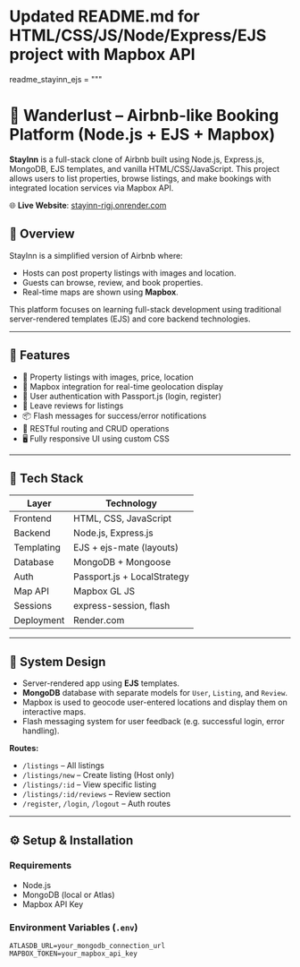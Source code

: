 
# Updated README.md for HTML/CSS/JS/Node/Express/EJS project with Mapbox API
readme_stayinn_ejs = """
# 🏨 Wanderlust  – Airbnb-like Booking Platform (Node.js + EJS + Mapbox)

**StayInn** is a full-stack clone of Airbnb built using Node.js, Express.js, MongoDB, EJS templates, and vanilla HTML/CSS/JavaScript. This project allows users to list properties, browse listings, and make bookings with integrated location services via Mapbox API.

🌐 **Live Website**: [stayinn-rigj.onrender.com](https://stayinn-rigj.onrender.com/listings)

## 🚀 Overview

StayInn is a simplified version of Airbnb where:
- Hosts can post property listings with images and location.
- Guests can browse, review, and book properties.
- Real-time maps are shown using **Mapbox**.

This platform focuses on learning full-stack development using traditional server-rendered templates (EJS) and core backend technologies.

---

## 🌟 Features

- 📝 Property listings with images, price, location
- 📍 Mapbox integration for real-time geolocation display
- 🔐 User authentication with Passport.js (login, register)
- 💬 Leave reviews for listings
- 📦 Flash messages for success/error notifications
- 🧹 RESTful routing and CRUD operations
- 🖥️ Fully responsive UI using custom CSS

---

## 🔧 Tech Stack

| Layer        | Technology               |
|--------------|---------------------------|
| Frontend     | HTML, CSS, JavaScript     |
| Backend      | Node.js, Express.js       |
| Templating   | EJS + ejs-mate (layouts)  |
| Database     | MongoDB + Mongoose        |
| Auth         | Passport.js + LocalStrategy |
| Map API      | Mapbox GL JS              |
| Sessions     | express-session, flash    |
| Deployment   | Render.com                |

---

## 🧭 System Design

- Server-rendered app using **EJS** templates.
- **MongoDB** database with separate models for `User`, `Listing`, and `Review`.
- Mapbox is used to geocode user-entered locations and display them on interactive maps.
- Flash messaging system for user feedback (e.g. successful login, error handling).

**Routes:**
- `/listings` – All listings
- `/listings/new` – Create listing (Host only)
- `/listings/:id` – View specific listing
- `/listings/:id/reviews` – Review section
- `/register`, `/login`, `/logout` – Auth routes

---

## ⚙️ Setup & Installation

### Requirements
- Node.js
- MongoDB (local or Atlas)
- Mapbox API Key

### Environment Variables (`.env`)
```env
ATLASDB_URL=your_mongodb_connection_url
MAPBOX_TOKEN=your_mapbox_api_key
